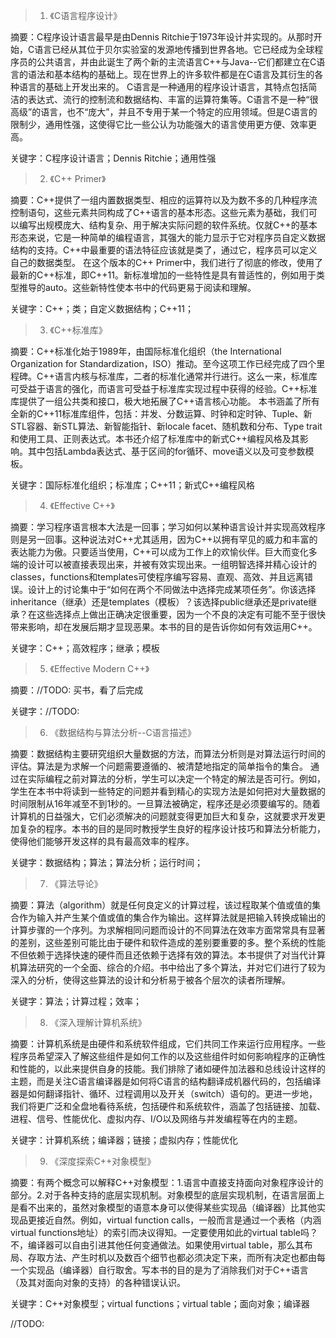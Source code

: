 > 1. 《C语言程序设计》

摘要：C程序设计语言最早是由Dennis Ritchie于1973年设计并实现的。从那时开始，C语言已经从其位于贝尔实验室的发源地传播到世界各地。它已经成为全球程序员的公共语言，并由此诞生了两个新的主流语言C++与Java--它们都建立在C语言的语法和基本结构的基础上。现在世界上的许多软件都是在C语言及其衍生的各种语言的基础上开发出来的。
C语言是一种通用的程序设计语言，其特点包括简洁的表达式、流行的控制流和数据结构、丰富的运算符集等。C语言不是一种“很高级”的语言，也不“庞大”，并且不专用于某一个特定的应用领域。但是C语言的限制少，通用性强，这使得它比一些公认为功能强大的语言使用更方便、效率更高。

关键字：C程序设计语言；Dennis Ritchie；通用性强

> 2. 《C++ Primer》

摘要：C++提供了一组内置数据类型、相应的运算符以及为数不多的几种程序流控制语句，这些元素共同构成了C++语言的基本形态。这些元素为基础，我们可以编写出规模庞大、结构复杂、用于解决实际问题的软件系统。仅就C++的基本形态来说，它是一种简单的编程语言，其强大的能力显示于它对程序员自定义数据结构的支持。C++中最重要的语法特征应该就是类了，通过它，程序员可以定义自己的数据类型。
在这个版本的C++ Primer中，我们进行了彻底的修改，使用了最新的C++标准，即C++11。新标准增加的一些特性是具有普适性的，例如用于类型推导的auto。这些新特性使本书中的代码更易于阅读和理解。

关键字：C++；类；自定义数据结构；C++11；

> 3. 《C++标准库》

摘要：C++标准化始于1989年，由国际标准化组织（the International Organization for Standardization，ISO）推动。至今这项工作已经完成了四个里程碑。C++语言内核与标准库，二者的标准化通常并行进行。这么一来，标准库可受益于语言的强化，而语言可受益于标准库实现过程中获得的经验。C++标准库提供了一组公共类和接口，极大地拓展了C++语言核心功能。
本书涵盖了所有全新的C++11标准库组件，包括：并发、分数运算、时钟和定时钟、Tuple、新STL容器、新STL算法、新智能指针、新locale facet、随机数和分布、Type trait和使用工具、正则表达式。本书还介绍了标准库中的新式C++编程风格及其影响。其中包括Lambda表达式、基于区间的for循环、move语义以及可变参数模板。

关键字：国际标准化组织；标准库；C++11；新式C++编程风格

> 4. 《Effective C++》

摘要：学习程序语言根本大法是一回事；学习如何以某种语言设计并实现高效程序则是另一回事。这种说法对C++尤其适用，因为C++以拥有罕见的威力和丰富的表达能力为傲。只要适当使用，C++可以成为工作上的欢愉伙伴。巨大而变化多端的设计可以被直接表现出来，并被有效实现出来。一组明智选择并精心设计的 classes，functions和templates可使程序编写容易、直观、高效、并且远离错误。设计上的讨论集中于“如何在两个不同做法中选择完成某项任务”。你该选择inheritance（继承）还是templates（模板）？该选择public继承还是private继承？在这些选择点上做出正确决定很重要，因为一个不良的决定有可能不至于很快带来影响，却在发展后期才显现恶果。本书的目的是告诉你如何有效运用C++。

关键字：C++；高效程序；继承；模板

> 5. 《Effective Modern C++》

摘要：//TODO: 买书，看了后完成

关键字：//TODO: 

> 6. 《数据结构与算法分析--C语言描述》

摘要：数据结构主要研究组织大量数据的方法，而算法分析则是对算法运行时间的评估。算法是为求解一个问题需要遵循的、被清楚地指定的简单指令的集合。
通过在实际编程之前对算法的分析，学生可以决定一个特定的解法是否可行。例如，学生在本书中将读到一些特定的问题并看到精心的实现方法是如何把对大量数据的时间限制从16年减至不到1秒的。一旦算法被确定，程序还是必须要编写的。随着计算机的日益强大，它们必须解决的问题就变得更加巨大和复杂，这就要求开发更加复杂的程序。本书的目的是同时教授学生良好的程序设计技巧和算法分析能力，使得他们能够开发这样的具有最高效率的程序。

关键字：数据结构；算法；算法分析；运行时间；

> 7. 《算法导论》

摘要：算法（algorithm）就是任何良定义的计算过程，该过程取某个值或值的集合作为输入并产生某个值或值的集合作为输出。这样算法就是把输入转换成输出的计算步骤的一个序列。为求解相同问题而设计的不同算法在效率方面常常具有显著的差别，这些差别可能比由于硬件和软件造成的差别要重要的多。整个系统的性能不但依赖于选择快速的硬件而且还依赖于选择有效的算法。本书提供了对当代计算机算法研究的一个全面、综合的介绍。书中给出了多个算法，并对它们进行了较为深入的分析，使得这些算法的设计和分析易于被各个层次的读者所理解。

关键字：算法；计算过程；效率；

> 8. 《深入理解计算机系统》

摘要：计算机系统是由硬件和系统软件组成，它们共同工作来运行应用程序。一些程序员希望深入了解这些组件是如何工作的以及这些组件时如何影响程序的正确性和性能的，以此来提供自身的技能。我们排除了诸如硬件加法器和总线设计这样的主题，而是关注C语言编译器是如何将C语言的结构翻译成机器代码的，包括编译器是如何翻译指针、循环、过程调用以及开关（switch）语句的。更进一步地，我们将更广泛和全盘地看待系统，包括硬件和系统软件，涵盖了包括链接、加载、进程、信号、性能优化、虚拟内存、I/O以及网络与并发编程等在内的主题。

关键字：计算机系统；编译器；链接；虚拟内存；性能优化

> 9. 《深度探索C++对象模型》

摘要：有两个概念可以解释C++对象模型：1.语言中直接支持面向对象程序设计的部分。2.对于各种支持的底层实现机制。对象模型的底层实现机制，在语言层面上是看不出来的，虽然对象模型的语意本身可以使得某些实现品（编译器）比其他实现品更接近自然。例如，virtual function calls，一般而言是通过一个表格（内涵virtual functions地址）的索引而决议得知。一定要使用如此的virtual table吗？不，编译器可以自由引进其他任何变通做法。如果使用virtual table，那么其布局、存取方法、产生时机以及数百个细节也都必须决定下来，而所有决定也都由每一个实现品（编译器）自行取舍。写本书的目的是为了消除我们对于C++语言（及其对面向对象的支持）的各种错误认识。

关键字：C++对象模型；virtual functions；virtual table；面向对象；编译器

//TODO: 